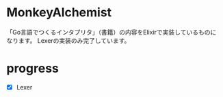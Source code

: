 # MonkeyAlchemist

「Go言語でつくるインタプリタ」（書籍）の内容をElixirで実装しているものになります。
Lexerの実装のみ完了しています。

# progress
- [x] Lexer
